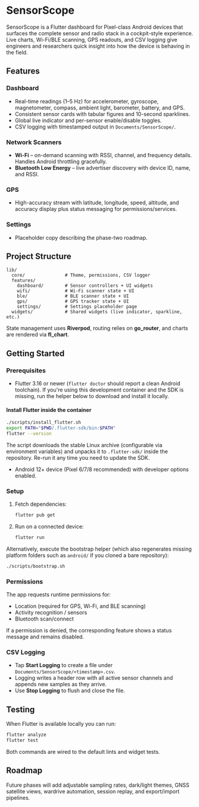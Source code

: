 # SensorScope

SensorScope is a Flutter dashboard for Pixel-class Android devices that surfaces the complete sensor and radio stack in a cockpit-style experience. Live charts, Wi-Fi/BLE scanning, GPS readouts, and CSV logging give engineers and researchers quick insight into how the device is behaving in the field.

## Features

### Dashboard
- Real-time readings (1–5 Hz) for accelerometer, gyroscope, magnetometer, compass, ambient light, barometer, battery, and GPS.
- Consistent sensor cards with tabular figures and 10-second sparklines.
- Global live indicator and per-sensor enable/disable toggles.
- CSV logging with timestamped output in `Documents/SensorScope/`.

### Network Scanners
- **Wi-Fi** – on-demand scanning with RSSI, channel, and frequency details. Handles Android throttling gracefully.
- **Bluetooth Low Energy** – live advertiser discovery with device ID, name, and RSSI.

### GPS
- High-accuracy stream with latitude, longitude, speed, altitude, and accuracy display plus status messaging for permissions/services.

### Settings
- Placeholder copy describing the phase-two roadmap.

## Project Structure
```
lib/
  core/               # Theme, permissions, CSV logger
  features/
    dashboard/        # Sensor controllers + UI widgets
    wifi/             # Wi-Fi scanner state + UI
    ble/              # BLE scanner state + UI
    gps/              # GPS tracker state + UI
    settings/         # Settings placeholder page
  widgets/            # Shared widgets (live indicator, sparkline, etc.)
```

State management uses **Riverpod**, routing relies on **go_router**, and charts are rendered via **fl_chart**.

## Getting Started

### Prerequisites
- Flutter 3.16 or newer (`flutter doctor` should report a clean Android toolchain). If you're using this development container and
  the SDK is missing, run the helper below to download and install it locally.

#### Install Flutter inside the container

```bash
./scripts/install_flutter.sh
export PATH="$PWD/.flutter-sdk/bin:$PATH"
flutter --version
```

The script downloads the stable Linux archive (configurable via environment variables) and unpacks it to `.flutter-sdk/` inside
the repository. Re-run it any time you need to update the SDK.
- Android 12+ device (Pixel 6/7/8 recommended) with developer options enabled.

### Setup
1. Fetch dependencies:
   ```bash
   flutter pub get
   ```
2. Run on a connected device:
   ```bash
   flutter run
   ```

Alternatively, execute the bootstrap helper (which also regenerates missing platform folders such as `android/` if you cloned a bare repository):
```bash
./scripts/bootstrap.sh
```

### Permissions
The app requests runtime permissions for:
- Location (required for GPS, Wi-Fi, and BLE scanning)
- Activity recognition / sensors
- Bluetooth scan/connect

If a permission is denied, the corresponding feature shows a status message and remains disabled.

### CSV Logging
- Tap **Start Logging** to create a file under `Documents/SensorScope/<timestamp>.csv`.
- Logging writes a header row with all active sensor channels and appends new samples as they arrive.
- Use **Stop Logging** to flush and close the file.

## Testing
When Flutter is available locally you can run:
```bash
flutter analyze
flutter test
```

Both commands are wired to the default lints and widget tests.

## Roadmap
Future phases will add adjustable sampling rates, dark/light themes, GNSS satellite views, wardrive automation, session replay, and export/import pipelines.
